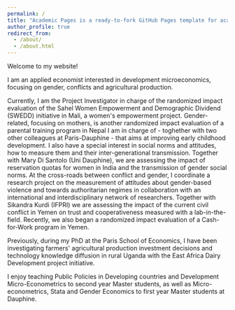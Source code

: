```yaml
---
permalink: /
title: "Academic Pages is a ready-to-fork GitHub Pages template for academic personal websites"
author_profile: true
redirect_from: 
  - /about/
  - /about.html
---
```

Welcome to my website!

I am an applied economist interested in development microeconomics, focusing on gender, conflicts and agricultural production.

Currently, I am the Project Investigator in charge of the randomized impact evaluation of the Sahel Women Empowerment and Demographic Dividend (SWEDD) initiative in Mali, a women's empowerment project. Gender-related, focusing on mothers, is another randomized impact evaluation of a parental training program in Nepal I am in charge of - toghether with two other colleagues at Paris-Dauphine - that aims at improving early childhood development. 
I also have a special interest in social norms and attitudes, how to measure them and their inter-generational transmission. Together with Mary Di Santolo (Uni Dauphine), we are assessing the impact of reservation quotas for women in India and the transmission of gender social norms. At the cross-roads between conflict and gender, I coordinate a research project on the measurement of attitudes about gender-based violence and towards authoritarian regimes in collaboration with an international and interdisciplinary network of researchers. Together with Sikandra Kurdi (IFPRI) we are assessing the impact of the current civil conflict in Yemen on trust and cooperativeness measured with a lab-in-the-field. Recently, we also began a randomized impact evaluation of a Cash-for-Work program in Yemen.

Previously, during my PhD at the Paris School of Economics, I have been investigating farmers' agricultural production investment decisions and technology knowledge diffusion in rural Uganda with the East Africa Dairy Development project initiative.

I enjoy teaching Public Policies in Developing countries and Development Micro-Econometrics to second year Master students, as well as Micro-econometrics, Stata and Gender Economics to first year Master students at Dauphine.
